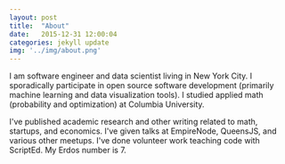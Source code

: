 ```yaml
---
layout: post
title:  "About"
date:   2015-12-31 12:00:04
categories: jekyll update
img: '../img/about.png'
---
```


I am software engineer and data scientist living in New York City. I sporadically participate in open source software development (primarily machine learning and data visualization tools). I studied applied math (probability and optimization) at Columbia University.

I've published academic research and other writing related to math, startups, and economics. I've given talks at EmpireNode, QueensJS, and various other meetups. I've done volunteer work teaching code with ScriptEd. My Erdos number is 7.
